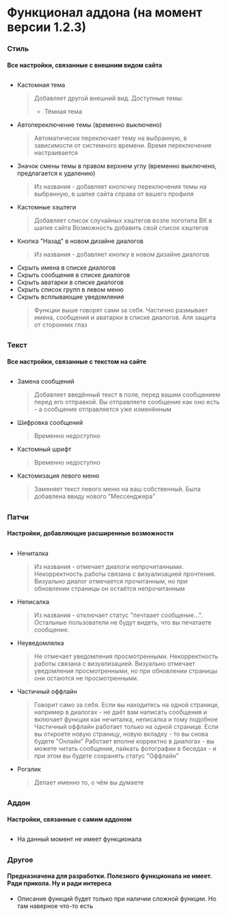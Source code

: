 # Функционал аддона (на момент версии 1.2.3)
### Стиль
#### Все настройки, связанные с внешним видом сайта
##
* Кастомная тема
  > Добавляет другой внешний вид. Доступные темы:
  > * Тёмная тема
* Автопереключение темы (временно выключено)
  > Автоматически переключает тему на выбранную, в зависимости от системного времени. Время переключения настраивается
* Значок смены темы в правом верхнем углу (временно выключено, предлагается к удалению)
  > Из названия - добавляет кнопочку переключения темы на выбранную, в шапке сайта справа от вашего профиля
* Кастомные хэштеги
  > Добавляет список случайных хэштегов возле логотипа ВК в шапке сайта
  > Возможность добавить свой список хэштегов
* Кнопка "Назад" в новом дизайне диалогов
  > Из названия - добавляет кнопку в новом дизайне диалогов
* Скрыть имена в списке диалогов
* Скрыть сообщения в списке диалогов
* Скрыть аватарки в списке диалогов
* Скрыть список групп в левом меню
* Скрыть всплывающие уведомления
  > Функции выше говорят сами за себя. Частично размывает имена, сообщения и аватарки в списке диалогов. Аля защита от сторонних глаз
##
### Текст
#### Все настройки, связанные с текстом на сайте
##
* Замена сообщений
  > Добавляет введённый текст в поле, перед вашим сообщением перед его отправкой. Вы отправляете сообщение как оно есть - а сообщение отправляется уже изменённым
* Шифровка сообщений
  > Временно недоступно
* Кастомный шрифт
  > Временно недоступно
* Кастомизация левого меню
  > Заменяет текст левого меню на ваш собственный. Была добавлена ввиду нового "Мессенджера"
##
### Патчи
#### Настройки, добавляющие расширенные возможности
##
* Нечиталка
  > Из названия - отмечает диалоги непрочитанными. Некорректность работы связана с визуализацией прочтения. Визуально диалог отмечается прочитанным, но при обновлении страницы он остаётся непрочитанным
* Неписалка
  > Из названия - отключает статус "печтаает сообщение...". Остальные пользователи не будут видеть, что вы печатаете сообщение.
* Неуведомлялка
  > Не отмечает уведомления просмотренными. Некорректность работы связана с визуализацией. Визуально отмечает уведомления просмотренными, но при обновлении страницы они остаются не просмотренными.
* Частичный оффлайн
  > Говорит само за себя. Если вы находитесь на одной странице, например в диалогах - не даёт вам написать сообщения и включает функции как нечиталка, неписалка и тому подобное
  > Частичный оффлайн работает только на одной странице. Если вы откроете новую страницу, новую вкладку - то вы снова будете "Онлайн"
  > Работает вполне корректно в диалогах - вы можете читать сообщения, лайкать фотографии в беседах - и при этом вы будете сохранять статус "Оффлайн"
* Рогалик
  > Делает именно то, о чём вы думаете
##
### Аддон
#### Настройки, связанные с самим аддоном
##
* На данный момент не имеет функционала
##
### Другое
#### Предназначена для разработки. Полезного функционала не имеет. Ради прикола. Ну и ради интереса
* Описание функций будет только при наличии сложной функции. Но там наверное что-то есть
